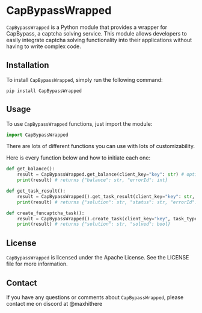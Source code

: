 # CapBypassWrapped

`CapBypassWrapped` is a Python module that provides a wrapper for CapBypass, a captcha solving service. This module allows developers to easily integrate captcha solving functionality into their applications without having to write complex code.

## Installation

To install `CapBypassWrapped`, simply run the following command:

```
pip install CapBypassWrapped
```

## Usage

To use `CapBypassWrapped` functions, just import the module:

```python
import CapBypassWrapped
```

There are lots of different functions you can use with lots of customizability.

Here is every function below and how to initiate each one:

```python
def get_balance():
    result = CapBypassWrapped.get_balance(client_key="key": str) # optional - verbose: bool
    print(result) # returns {"balance": str, "errorId": int}

def get_task_result():
    result = CapBypassWrapped().get_task_result(client_key="key": str, task_id="task id": str) # optional - verbose: bool
    print(result) # returns {"solution": str, "status": str, "errorId": int}  

def create_funcaptcha_task():
    result = CapBypassWrapped().create_task(client_key="key", task_type="FunCaptchaTask", website_url="https://www.google.com", website_public_key="XXXXXXXX-XXXX-XXXX-XXXX-XXXXXXXXXXXX") # optional - blob: str, verbal: bool, app_id: str
    print(result) # returns {"solution": str, "solved": bool}  

```

## License

`CapBypassWrapped` is licensed under the Apache License. See the LICENSE file for more information.

## Contact

If you have any questions or comments about `CapBypassWrapped`, please contact me on discord at @maxhithere
